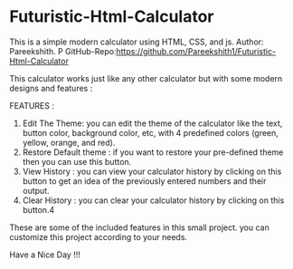 # Futuristic-Html-Calculator
This is a simple modern calculator using HTML, CSS, and js.
Author: Pareekshith. P
GitHub-Repo:https://github.com/Pareekshith1/Futuristic-Html-Calculator

This calculator works just like any other calculator but with some modern designs and features :

FEATURES : 
1) Edit The Theme:
   you can edit the theme of the calculator like the text, button color, background color, etc, with 4 predefined colors (green, yellow, orange, and red).
2) Restore Default theme :
   if you want to restore your  pre-defined theme then you can use this button.
3) View History :
   you can view your calculator history by clicking on this button to get an idea of the previously entered numbers and their output.
4) Clear History :
   you can clear your calculator history by clicking on this button.4

These are some of the included features in this small project. you can customize this project according to your needs. 

Have a Nice Day !!!
